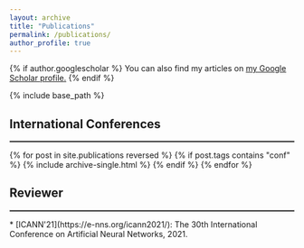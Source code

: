 ```yaml
---
layout: archive
title: "Publications"
permalink: /publications/
author_profile: true
---
```


{% if author.googlescholar %}
  You can also find my articles on <u><a href="{{author.googlescholar}}">my Google Scholar profile</a>.</u>
{% endif %}

{% include base_path %}


International Conferences
------
<hr style="border:0.7px solid gray"> 
{% for post in site.publications reversed %}
{% if post.tags  contains "conf" %}
  {% include archive-single.html %}
{% endif %}
{% endfor %}
<!---
Preprint
------
<hr style="border:0.7px solid gray"> 
{% for post in site.publications reversed %}
{% if post.tags  contains "preprint" %}
  {% include archive-single.html %}
{% endif %}
{% endfor %}
-->

Reviewer
------
<hr style="border:0.7px solid gray"> 
* [ICANN'21](https://e-nns.org/icann2021/): The 30th International Conference on Artificial Neural Networks, 2021. 
